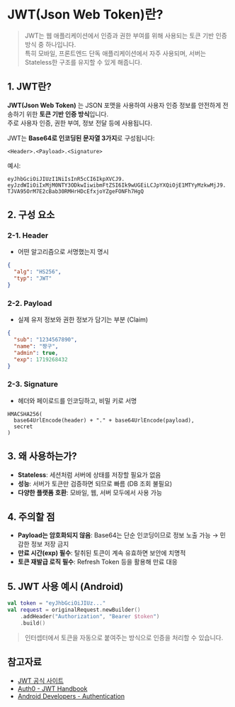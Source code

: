 # JWT(Json Web Token)란?

> JWT는 웹 애플리케이션에서 인증과 권한 부여를 위해 사용되는 토큰 기반 인증 방식 중 하나입니다.   
> 특히 모바일, 프론트엔드 단독 애플리케이션에서 자주 사용되며, 서버는 Stateless한 구조를 유지할 수 있게 해줍니다.  

## 1. JWT란?

**JWT(Json Web Token)** 는 JSON 포맷을 사용하여 사용자 인증 정보를 안전하게 전송하기 위한 **토큰 기반 인증 방식**입니다.  
주로 사용자 인증, 권한 부여, 정보 전달 등에 사용됩니다.

JWT는 **Base64로 인코딩된 문자열 3가지**로 구성됩니다:

```
<Header>.<Payload>.<Signature>
```

예시:

```
eyJhbGciOiJIUzI1NiIsInR5cCI6IkpXVCJ9.  
eyJzdWIiOiIxMjM0NTY3ODkwIiwibmFtZSI6Ik9wUGEiLCJpYXQiOjE1MTYyMzkwMjJ9.  
TJVA95OrM7E2cBab30RMHrHDcEfxjoYZgeFONFh7HgQ  
```

## 2. 구성 요소

### 2-1. Header

* 어떤 알고리즘으로 서명했는지 명시

```json
{
  "alg": "HS256",
  "typ": "JWT"
}
```

### 2-2. Payload

* 실제 유저 정보와 권한 정보가 담기는 부분 (Claim)

```json
{
  "sub": "1234567890",
  "name": "짱구",
  "admin": true,
  "exp": 1719268432
}
```

### 2-3. Signature

* 헤더와 페이로드를 인코딩하고, 비밀 키로 서명

```
HMACSHA256(
  base64UrlEncode(header) + "." + base64UrlEncode(payload),
  secret
)
```

## 3. 왜 사용하는가?

* **Stateless**: 세션처럼 서버에 상태를 저장할 필요가 없음
* **성능**: 서버가 토큰만 검증하면 되므로 빠름 (DB 조회 불필요)
* **다양한 플랫폼 호환**: 모바일, 웹, 서버 모두에서 사용 가능

## 4. 주의할 점

* **Payload는 암호화되지 않음**: Base64는 단순 인코딩이므로 정보 노출 가능 → 민감한 정보 저장 금지
* **만료 시간(exp) 필수**: 탈취된 토큰이 계속 유효하면 보안에 치명적
* **토큰 재발급 로직 필수**: Refresh Token 등을 활용해 만료 대응

## 5. JWT 사용 예시 (Android)

```kotlin
val token = "eyJhbGciOiJIUz..."
val request = originalRequest.newBuilder()
    .addHeader("Authorization", "Bearer $token")
    .build()
```

> 인터셉터에서 토큰을 자동으로 붙여주는 방식으로 인증을 처리할 수 있습니다.

## 참고자료

* [JWT 공식 사이트](https://jwt.io/introduction)
* [Auth0 - JWT Handbook](https://auth0.com/learn/json-web-tokens/)
* [Android Developers - Authentication](https://developer.android.com/training/id-auth)
